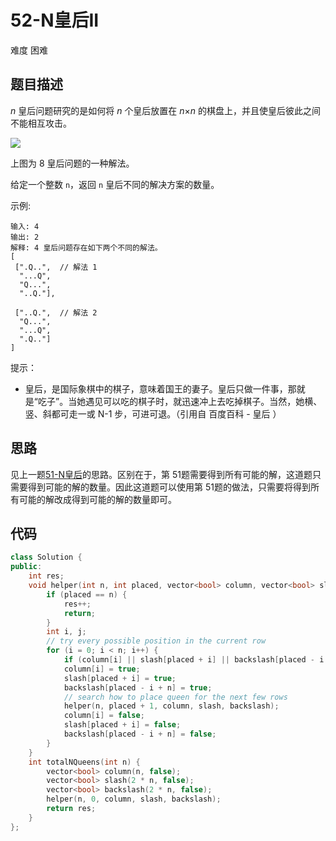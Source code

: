 # 52-N皇后II

难度 困难



## 题目描述

*n* 皇后问题研究的是如何将 *n* 个皇后放置在 *n*×*n* 的棋盘上，并且使皇后彼此之间不能相互攻击。

![](C:/Users/ladmin/Desktop/CodingInterviews/Leetcode/images/8-queens.png)

上图为 8 皇后问题的一种解法。

给定一个整数 `n`，返回 `n` 皇后不同的解决方案的数量。

示例:

```
输入: 4
输出: 2
解释: 4 皇后问题存在如下两个不同的解法。
[
 [".Q..",  // 解法 1
  "...Q",
  "Q...",
  "..Q."],

 ["..Q.",  // 解法 2
  "Q...",
  "...Q",
  ".Q.."]
]
```


提示：

- 皇后，是国际象棋中的棋子，意味着国王的妻子。皇后只做一件事，那就是“吃子”。当她遇见可以吃的棋子时，就迅速冲上去吃掉棋子。当然，她横、竖、斜都可走一或 N-1 步，可进可退。（引用自 百度百科 - 皇后 ）



## 思路

见上一题[51-N皇后](51-N皇后.md)的思路。区别在于，第 51题需要得到所有可能的解，这道题只需要得到可能的解的数量。因此这道题可以使用第 51题的做法，只需要将得到所有可能的解改成得到可能的解的数量即可。



## 代码

```c++
class Solution {
public:
    int res;
    void helper(int n, int placed, vector<bool> column, vector<bool> slash, vector<bool> backslash) {
        if (placed == n) { 
            res++;
            return;
        }
        int i, j;
        // try every possible position in the current row
        for (i = 0; i < n; i++) {
            if (column[i] || slash[placed + i] || backslash[placed - i + n]) continue;
            column[i] = true;
            slash[placed + i] = true;
            backslash[placed - i + n] = true;
            // search how to place queen for the next few rows
            helper(n, placed + 1, column, slash, backslash);
            column[i] = false;
            slash[placed + i] = false;
            backslash[placed - i + n] = false;
        }
    }
    int totalNQueens(int n) {
        vector<bool> column(n, false);
        vector<bool> slash(2 * n, false);
        vector<bool> backslash(2 * n, false);
        helper(n, 0, column, slash, backslash);
        return res;
    }
};
```



